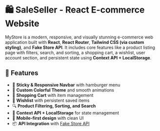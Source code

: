 # 🛍️ SaleSeller - React E-commerce Website

MyStore is a modern, responsive, and visually stunning e-commerce web application built with **React**, **React Router**, **Tailwind CSS (via custom styling)**, and **Fake Store API**. It includes core features like a product listing page with filters, search, and sorting, a shopping cart, a wishlist, user account section, and persistent state using **Context API + LocalStorage**.

## 🚀 Features

- 🧭 **Sticky & Responsive Navbar** with hamburger menu
- 🎨 **Custom Colorful Theme** and smooth animations
- 🛒 **Shopping Cart** with item management
- 💖 **Wishlist** with persistent saved items
- 🔍 **Product Filtering, Sorting, and Search**
- 💾 **Context API + LocalStorage** for state management
- 📱 **Mobile-first design** with clean UI
- 📦 **API Integration** with [Fake Store API](https://fakestoreapi.com/)
